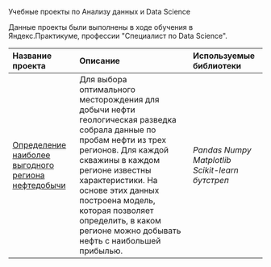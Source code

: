 Учебные проекты по Анализу данных и Data Science

Данные проекты были выполнены в ходе обучения в Яндекс.Практикуме, профессии "Специалист по Data Science".

| Название проекта | Описание | Используемые библиотеки | 
| :---------------------- | :---------------------- | :---------------------- | 
| [Определение наиболее выгодного региона нефтедобычи](region_oil_production.ipynb) | Для выбора оптимального месторождения для добычи нефти геологическая разведка собрала данные по пробам нефти из трех регионов. Для каждой скважины в каждом регионе известны характеристики. На основе этих данных построена модель, которая позволяет определить, в каком регионе можно добывать нефть с наибольшей прибылью.| *Pandas Numpy Matplotlib Scikit-learn бутстреп* | 

